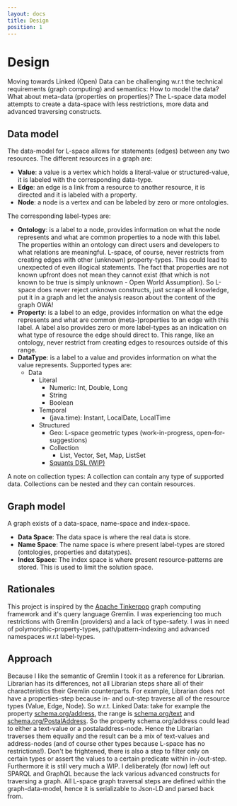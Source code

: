 ```yaml
---
layout: docs
title: Design
position: 1
---
```


# Design
Moving towards Linked (Open) Data can be challenging w.r.t the technical requirements (graph computing) and semantics: 
How to model the data? What about meta-data (properties on properties)? 
The L-space data model attempts to create a data-space with less restrictions, more data and advanced traversing constructs. 

## Data model
The data-model for L-space allows for statements (edges) between any two resources. The different resources in a graph are:
* **Value**: a value is a vertex which holds a literal-value or structured-value, it is labeled with the corresponding data-type.
* **Edge**: an edge is a link from a resource to another resource, it is directed and it is labeled with a property. 
* **Node**: a node is a vertex and can be labeled by zero or more ontologies.

The corresponding label-types are:
* **Ontology**: is a label to a node, provides information on what the node represents and 
what are common properties to a node with this label. 
The properties within an ontology can direct users and developers to what relations are meaningful.
L-space, of course, never restricts from creating edges with other (unknown) property-types. 
This could lead to unexpected of even illogical statements. The fact that properties are not known upfront 
does not mean they cannot exist (that which is not known to be true is simply unknown - Open World Assumption).
So L-space does never reject unknown constructs, 
just scrape all knowledge, put it in a graph and let the analysis reason about the content of the graph OWA!
* **Property**: is a label to an edge, provides information on what the edge represents and 
what are common (meta-)properties to an edge with this label.
A label also provides zero or more label-types as an indication on what type of resource the edge should direct to. 
This range, like an ontology, never restrict from creating edges to resources outside of this range.
* **DataType**: is a label to a value and provides information on what the value represents. 
Supported types are:
  * Data
    * Literal
      * Numeric: Int, Double, Long
      * String
      * Boolean
    * Temporal
      * (java.time): Instant, LocalDate, LocalTime
    * Structured
      * Geo: L-space geometric types (work-in-progress, open-for-suggestions)
      * Collection
        * List, Vector, Set, Map, ListSet
      * [Squants DSL (WIP)](https://github.com/typelevel/squants)

A note on collection types: 
A collection can contain any type of supported data. Collections can be nested and they can contain resources.

## Graph model
A graph exists of a data-space, name-space and index-space. 

* **Data Space**: 
The data space is where the real data is store.
* **Name Space**: 
The name space is where present label-types are stored (ontologies, properties and datatypes).
* **Index Space**: 
The index space is where present resource-patterns are stored. This is used to limit the solution space. 

## Rationales
This project is inspired by the [Apache Tinkerpop](http://tinkerpop.apache.org/) graph computing framework 
and it's query language Gremlin. I was experiencing too much restrictions with Gremlin (providers) and a lack of type-safety. 
I was in need of polymorphic-property-types, path/pattern-indexing and advanced namespaces w.r.t label-types.

## Approach
Because I like the semantic of Gremlin I took it as a reference for Librarian. Librarian has its differences, 
not all Librarian steps share all of their characteristics their Gremlin counterparts. For example, 
Librarian does not have a properties-step because in- and out-step traverse all of the resource types (Value, Edge, Node). 
So w.r.t. Linked Data: take for example the property [schema.org/address](https://schema.org/address), 
the range is [schema.org/text](https://schema.org/Text) and [schema.org/PostalAddress](https://schema.org/PostalAddress). 
So the property schema.org/address could lead to either a text-value or a postaladdress-node. 
Hence the Librarian traverses them equally and the result can be a mix of text-values 
and address-nodes (and of course other types because L-space has no restrictions!). 
Don't be frightened, there is also a step to filter only on certain types or assert the values to a 
certain predicate within in-/out-step. Furthermore it is still very much a WIP. 
I deliberately (for now) left out SPARQL and GraphQL because the lack various advanced constructs for traversing a graph. 
All L-space graph traversal steps are defined within the graph-data-model, 
hence it is serializable to Json-LD and parsed back from.
